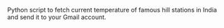 Python script to fetch current temperature of famous hill stations in India and send it to your Gmail account.
